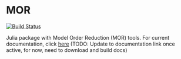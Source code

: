 # MOR

[![Build Status](https://github.com/fbelik/MOR.jl/actions/workflows/CI.yml/badge.svg?branch=master)](https://github.com/fbelik/MOR.jl/actions/workflows/CI.yml?query=branch%3Amaster)

Julia package with Model Order Reduction (MOR) tools. For current documentation, click [here](https://github.com/fbelik/MOR.jl) (TODO: Update to documentation link once active, for now, need to download and build docs)